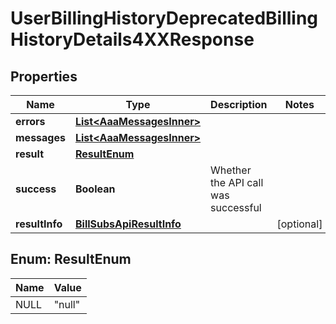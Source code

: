 

# UserBillingHistoryDeprecatedBillingHistoryDetails4XXResponse


## Properties

| Name | Type | Description | Notes |
|------------ | ------------- | ------------- | -------------|
|**errors** | [**List&lt;AaaMessagesInner&gt;**](AaaMessagesInner.md) |  |  |
|**messages** | [**List&lt;AaaMessagesInner&gt;**](AaaMessagesInner.md) |  |  |
|**result** | [**ResultEnum**](#ResultEnum) |  |  |
|**success** | **Boolean** | Whether the API call was successful |  |
|**resultInfo** | [**BillSubsApiResultInfo**](BillSubsApiResultInfo.md) |  |  [optional] |



## Enum: ResultEnum

| Name | Value |
|---- | -----|
| NULL | &quot;null&quot; |



